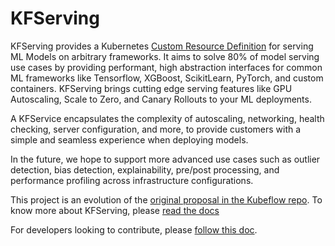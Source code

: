 # KFServing
KFServing provides a Kubernetes [Custom Resource Definition](https://kubernetes.io/docs/concepts/extend-kubernetes/api-extension/custom-resources/) for serving ML Models on arbitrary frameworks. It aims to solve 80% of model serving use cases by providing performant, high abstraction interfaces for common ML frameworks like Tensorflow, XGBoost, ScikitLearn, PyTorch, and custom containers. KFServing brings cutting edge serving features like GPU Autoscaling, Scale to Zero, and Canary Rollouts to your ML deployments.

A KFService encapsulates the complexity of autoscaling, networking, health checking, server configuration, and more, to provide customers with a simple and seamless experience when deploying models.

In the future, we hope to support more advanced use cases such as outlier detection, bias detection, explainability, pre/post processing, and performance profiling across infrastructure configurations.

This project is an evolution of the [original proposal in the Kubeflow repo](https://github.com/kubeflow/kubeflow/issues/2306). To know more about KFServing, please [read the docs](/docs)

For developers looking to contribute, please [follow this doc](/docs/DEVELOPER_GUIDE.md).
